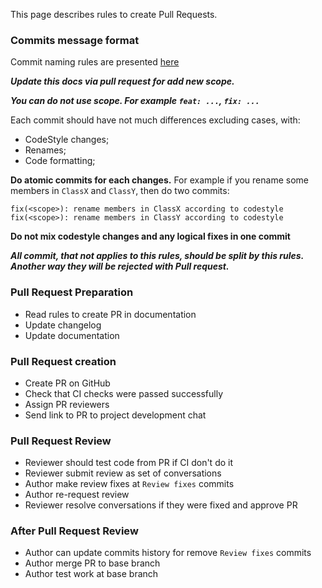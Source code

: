This page describes rules to create Pull Requests.

### Commits message format

Commit naming rules are presented [here](https://github.com/angular/angular/blob/master/CONTRIBUTING.md#commit-message-format)

_**Update this docs via pull request for add new scope.**_

_**You can do not use scope. For example `feat: ...`, `fix: ...`**_

Each commit should have not much differences excluding cases, with:

- CodeStyle changes;
- Renames;
- Code formatting;

**Do atomic commits for each changes.** For example if you rename some members in `ClassX` and `ClassY`, then do two commits:

```
fix(<scope>): rename members in ClassX according to codestyle
fix(<scope>): rename members in ClassY according to codestyle
```

**Do not mix codestyle changes and any logical fixes in one commit**

_**All commit, that not applies to this rules, should be split by this rules. Another way they will be rejected with Pull request.**_

### Pull Request Preparation

- Read rules to create PR in documentation
- Update changelog
- Update documentation

### Pull Request creation

- Create PR on GitHub
- Check that CI checks were passed successfully
- Assign PR reviewers
- Send link to PR to project development chat

### Pull Request Review

- Reviewer should test code from PR if CI don't do it
- Reviewer submit review as set of conversations
- Author make review fixes at `Review fixes` commits
- Author re-request review
- Reviewer resolve conversations if they were fixed and approve PR

### After Pull Request Review

- Author can update commits history for remove `Review fixes` commits
- Author merge PR to base branch
- Author test work at base branch
